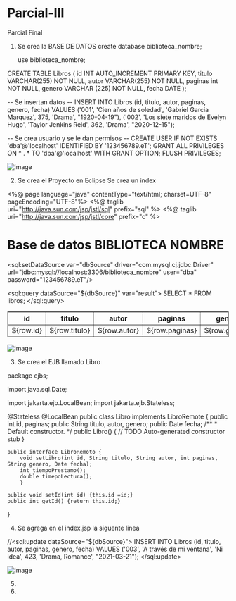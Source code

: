 # Parcial-III
Parcial Final

1. Se crea la BASE DE DATOS
   create database biblioteca_nombre;

   use biblioteca_nombre;

  CREATE TABLE Libros (
    id INT AUTO_INCREMENT PRIMARY KEY,
    titulo VARCHAR(255) NOT NULL,
    autor VARCHAR(255) NOT NULL,
    paginas int NOT NULL,
    genero VARCHAR (225) NOT NULL,
    fecha DATE
);

-- Se insertan datos -- 
INSERT INTO Libros (id, titulo, autor, paginas, genero, fecha) VALUES
('001', 'Cien años de soledad', 'Gabriel Garcia Marquez', 375, 'Drama', "1920-04-19"),
('002', 'Los siete maridos de Evelyn Hugo', 'Taylor Jenkins Reid', 362, 'Drama', "2020-12-15");

-- Se crea usuario y se le dan permisos -- 
CREATE USER IF NOT EXISTS 'dba'@'localhost' IDENTIFIED BY '123456789.eT';
GRANT ALL PRIVILEGES ON * . * TO 'dba'@'localhost'  WITH GRANT OPTION;
FLUSH PRIVILEGES;

![image](https://github.com/CamiMosquera19/Parcial-III/assets/162646080/6e5f0164-1a8e-438d-aa36-0ece25a50e5f)


2. Se crea el Proyecto en Eclipse
   Se crea un index

<%@ page language="java" contentType="text/html; charset=UTF-8" pageEncoding="UTF-8"%>
<%@ taglib uri="http://java.sun.com/jsp/jstl/sql" prefix="sql" %>
<%@ taglib uri="http://java.sun.com/jsp/jstl/core" prefix="c" %>
<!DOCTYPE html>
<html>
<head>
<meta charset="UTF-8">
<title>BD Libro</title>
</head>
<body>

<H1>Base de datos BIBLIOTECA NOMBRE</H1>

<sql:setDataSource var="dbSource" driver="com.mysql.cj.jdbc.Driver"
                   url="jdbc:mysql://localhost:3306/biblioteca_nombre"
                   user="dba" password="123456789.eT"/>
                   
<sql:query dataSource="${dbSource}" var="result">
    SELECT * FROM libros;
</sql:query>

<table border="1">
    <tr>
        <th>id</th>
        <th>titulo</th>
        <th>autor</th>
        <th>paginas</th>
        <th>genero</th>
        <th>fecha</th>
    </tr>
    <c:forEach var="row" items="${result.rows}">
        <tr>
            <td>${row.id}</td>
            <td>${row.titulo}</td>
            <td>${row.autor}</td>
            <td>${row.paginas}</td>
            <td>${row.genero}</td>
            <td>${row.fecha}</td>
        </tr>
    </c:forEach>
</table>

</body>
</html>

![image](https://github.com/CamiMosquera19/Parcial-III/assets/162646080/1329a0d8-0617-43b0-8510-ddcb8ea782e0)


3. Se crea el EJB llamado Libro

package ejbs;

import java.sql.Date;

import jakarta.ejb.LocalBean;
import jakarta.ejb.Stateless;

@Stateless
@LocalBean
public class Libro implements LibroRemote {
	public int id, paginas;
	public String titulo, autor, genero;
	public Date fecha;
    /**
     * Default constructor. 
     */
    public Libro() {
        // TODO Auto-generated constructor stub
    }
    
    public interface LibroRemoto {
    	void setLibro(int id, String titulo, String autor, int paginas, String genero, Date fecha);
    	int tiempoPrestamo();
    	double timepoLectura();
    	}
    
    public void setId(int id) {this.id =id;}
    public int getId() {return this.id;}
}

4. Se agrega en el index.jsp la siguente linea

//<sql:update dataSource="${dbSource}">
    INSERT INTO Libros (id, titulo, autor, paginas, genero, fecha) VALUES ('003', 'A través de mi ventana', 'Ni idea', 423, 'Drama, Romance', "2021-03-21");
</sql:update>

![image](https://github.com/CamiMosquera19/Parcial-III/assets/162646080/ba32681d-6610-4379-99d1-4872e508ed37)


5. 

6. 
